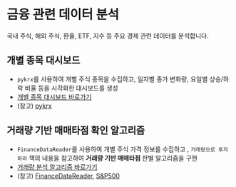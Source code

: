 # 금융 관련 데이터 분석

국내 주식, 해외 주식, 환율, ETF, 지수 등 주요 경제 관련 데이터를 분석합니다. 

## 개별 종목 대시보드
- `pykrx`를 사용하여 개별 주식 종목을 수집하고, 일자별 종가 변화량, 요일별 상승/하락 비율 등을 시각화한 대시보드를 생성
- [개별 종목 대시보드 바로가기](https://github.com/Clinda02/financial_data_analysis/blob/main/stock/PyKrx_com2us_dashboard.ipynb)
- (참고) [pykrx](https://github.com/sharebook-kr/pykrx)


## 거래량 기반 매매타점 확인 알고리즘
- `FinanceDataReader`를 사용하여 개별 주식 가격 정보를 수집하고 , `거래량으로 투자하라` 책의 내용을 참고하여 **거래량 기반 매매타점** 판별 알고리즘을 구현
- [거래량 분석 알고리즘 바로가기](https://github.com/Clinda02/financial_data_analysis/blob/main/stock/FinanceDataReader_trading_volume.ipynb)
- (참고) [FinanceDataReader](https://financedata.github.io/posts/finance-data-reader-users-guide.html), [S&P500]()
